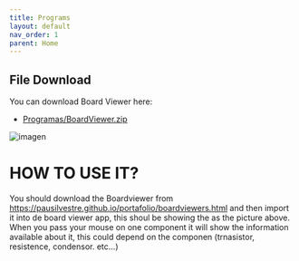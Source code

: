 ```yaml
---
title: Programs
layout: default
nav_order: 1
parent: Home
---
```


## File Download

You can download Board Viewer here:

- [Programas/BoardViewer.zip](https://github.com/PauSilvestre/portafolio/blob/main/Programas/BoardViewer.zip)

![imagen](https://github.com/user-attachments/assets/53f6a345-b27b-48dd-a106-83aee18add82)

# HOW TO USE IT?

You should  download the Boardviewer from https://pausilvestre.github.io/portafolio/boardviewers.html and then import it into de board viewer app, this shoul be showing the as the picture above. When you pass your mouse on one component it will show the information available about it, this could depend on the componen (trnasistor, resistence, condensor. etc...)


